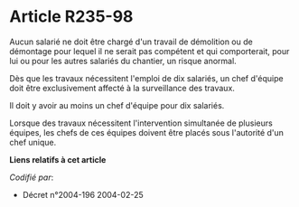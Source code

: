 # Article R235-98

Aucun salarié ne doit être chargé d'un travail de démolition ou de démontage pour lequel il ne serait pas compétent et qui
comporterait, pour lui ou pour les autres salariés du chantier, un risque anormal.

Dès que les travaux nécessitent l'emploi de dix salariés, un chef d'équipe doit être exclusivement affecté à la surveillance
des travaux.

Il doit y avoir au moins un chef d'équipe pour dix salariés.

Lorsque des travaux nécessitent l'intervention simultanée de plusieurs équipes, les chefs de ces équipes doivent être placés
sous l'autorité d'un chef unique.

**Liens relatifs à cet article**

_Codifié par_:

  - Décret n°2004-196 2004-02-25
